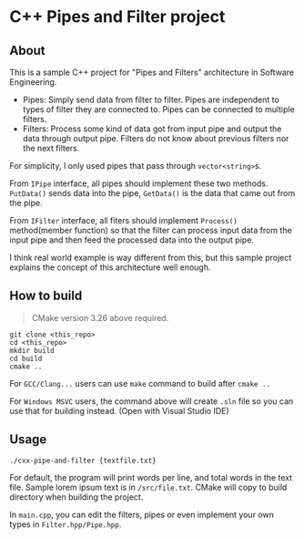 # C++ Pipes and Filter project

## About

This is a sample C++ project for "Pipes and Filters" architecture in Software Engineering.

- Pipes: Simply send data from filter to filter. Pipes are  independent to types of filter they are connected to. Pipes can be connected to multiple filters.
- Filters: Process some kind of data got from input pipe and output the data through output pipe. Filters do not know about previous filters nor the next filters.

For simplicity, I only used pipes that pass through `vector<string>`s.

From `IPipe` interface, all pipes should implement these two methods. `PutData()` sends data into the pipe, `GetData()` is the data that came out from the pipe.

From `IFilter` interface, all fiters should implement `Process()` method(member function) so that the filter can process input data from the input pipe and then feed the processed data into the output pipe.

I think real world example is way different from this, but this sample project explains the concept of this architecture well enough.

## How to build

> CMake version 3.26 above required.

```
git clone <this_repo>
cd <this_repo>
mkdir build
cd build
cmake ..
```

For `GCC/Clang...` users can use `make` command to build after `cmake ..`

For `Windows MSVC` users, the command above will create `.sln` file so you can use that for building instead. (Open with Visual Studio IDE)

## Usage

`./cxx-pipe-and-filter {textfile.txt}`

For default, the program will print words per line, and total words in the text file. Sample lorem ipsum text is in `/src/file.txt`. CMake will copy to build directory when building the project.

In `main.cpp`, you can edit the filters, pipes or even implement your own types in `Filter.hpp/Pipe.hpp`.